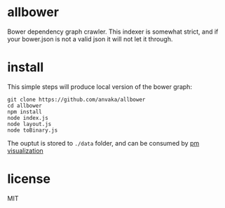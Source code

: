 # allbower

Bower dependency graph crawler. This indexer is somewhat strict, and if your
bower.json is not a valid json it will not let it through.

# install

This simple steps will produce local version of the bower graph:

```
git clone https://github.com/anvaka/allbower
cd allbower
npm install
node index.js
node layout.js
node toBinary.js
```

The ouptut is stored to `./data` folder, and can be consumed by [pm visualization](https://github.com/anvaka/pm)

# license

MIT
